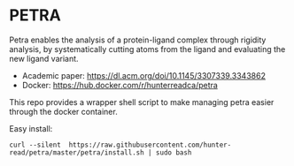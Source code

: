 # PETRA

Petra enables the analysis of a protein-ligand complex through rigidity analysis, by systematically cutting atoms from the ligand and evaluating the new ligand variant.

* Academic paper: https://dl.acm.org/doi/10.1145/3307339.3343862
* Docker: https://hub.docker.com/r/hunterreadca/petra

This repo provides a wrapper shell script to make managing petra easier through the docker container.

Easy install:
```
curl --silent  https://raw.githubusercontent.com/hunter-read/petra/master/petra/install.sh | sudo bash
```

